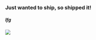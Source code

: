 ### Just wanted to ship, so shipped it!
##### lfg


<picture>
<source  
  media="(prefer-color-scheme: dark)"
  srcset="https://media.tenor.com/Joer8rXW-v8AAAAj/neko-cat.gif"
/>
<img 
src="https://media.tenor.com/pmoWStO95sAAAAAj/catgifsunglasses.gif"
/>
</picture>
